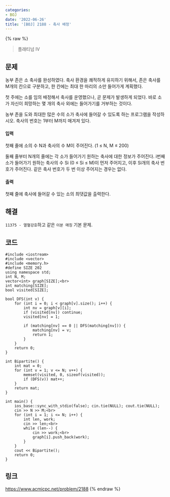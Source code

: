 ```yaml
---
categories:
- BOJ
date: '2022-06-26'
title: '[BOJ] 2188 - 축사 배정'
---
```


{% raw %}
> 플래티넘 IV<br>

## 문제
농부 존은 소 축사를 완성하였다. 축사 환경을 쾌적하게 유지하기 위해서, 존은 축사를 M개의 칸으로 구분하고, 한 칸에는 최대 한 마리의 소만 들어가게 계획했다.

첫 주에는 소를 임의 배정해서 축사를 운영했으나, 곧 문제가 발생하게 되었다. 바로 소가 자신이 희망하는 몇 개의 축사 외에는 들어가기를 거부하는 것이다.

농부 존을 도와 최대한 많은 수의 소가 축사에 들어갈 수 있도록 하는 프로그램을 작성하시오. 축사의 번호는 1부터 M까지 매겨져 있다.

#### 입력
첫째 줄에 소의 수 N과 축사의 수 M이 주어진다. (1 ≤ N, M ≤ 200)

둘째 줄부터 N개의 줄에는 각 소가 들어가기 원하는 축사에 대한 정보가 주어진다. i번째 소가 들어가기 원하는 축사의 수 Si  (0 ≤ Si  ≤ M)이 먼저 주어지고, 이후 Si개의 축사 번호가 주어진다. 같은 축사 번호가 두 번 이상 주어지는 경우는 없다.

#### 출력
첫째 줄에 축사에 들어갈 수 있는 소의 최댓값을 출력한다.

## 해결
`11375 - 열혈강호`하고 같은 `이분 매칭` 기본 문제.

## 코드
```
#include <iostream>
#include <vector>
#include <memory.h>
#define SIZE 202
using namespace std;
int N, M;
vector<int> graph[SIZE];<br>
int matching[SIZE];
bool visited[SIZE];

bool DFS(int v) {
	for (int i = 0; i < graph[v].size(); i++) {
		int nv = graph[v][i];
		if (visited[nv]) continue;
		visited[nv] = 1;

		if (matching[nv] == 0 || DFS(matching[nv])) {
			matching[nv] = v;
			return 1;
		}
	}
	return 0;
}

int Bipartite() {
	int mat = 0;
	for (int v = 1; v <= N; v++) {
		memset(visited, 0, sizeof(visited));
		if (DFS(v)) mat++;
	}
	return mat;
}

int main() {
	ios_base::sync_with_stdio(false); cin.tie(NULL); cout.tie(NULL);
	cin >> N >> M;<br>
	for (int i = 1; i <= N; i++) {
		int len, work;
		cin >> len;<br>
		while (len--) {
			cin >> work;<br>
			graph[i].push_back(work);
		}
	}
	cout << Bipartite();
	return 0;
}
```

## 링크
https://www.acmicpc.net/problem/2188
{% endraw %}